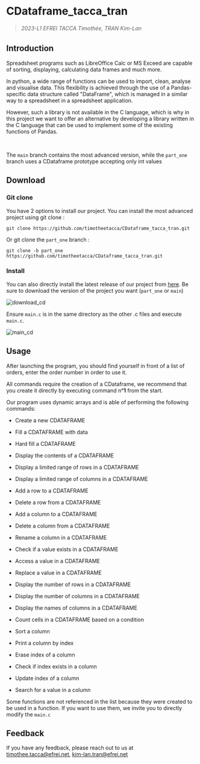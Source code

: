 # CDataframe_tacca_tran
> ###### 2023-L1 EFREI TACCA Timothée, TRAN Kim-Lan


## Introduction

Spreadsheet programs such as LibreOffice Calc or MS Exceed are capable of sorting, displaying, calculating  data frames and much more. 

In python, a wide range of functions can be used to import, clean, analyse and visualise data. This flexibility is achieved through the use of a Pandas-specific data structure called "DataFrame", which is managed in a similar way to a spreadsheet in a spreadsheet application.

However, such a library is not available in the C language, which is why in this project we want to offer an alternative by developing a library written in the C language that can be used to implement some of the existing functions of Pandas.

‎
 

The `main` branch contains the most advanced version, while the `part_one` branch uses a CDataframe prototype accepting only int values

## Download

### Git clone
You have 2 options to install our project. You can install the most advanced project using git clone :

```
git clone https://github.com/timotheetacca/CDataframe_tacca_tran.git
```
Or git clone the `part_one` branch :
```
git clone -b part_one https://github.com/timotheetacca/CDataframe_tacca_tran.git
```

### Install

You can also directly install the latest release of our project from [here](https://github.com/timotheetacca/CDataframe_tacca_tran). Be sure to download the version of the project you want (`part_one` or `main`)

![download_cd](https://github.com/timotheetacca/CDataframe_tacca_tran/assets/66522009/f9067b4c-72d6-43ac-88a9-c637147a1cb0)

Ensure `main.c` is in the same directory as the other .c files and execute `main.c`.

![main_cd](https://github.com/timotheetacca/CDataframe_tacca_tran/assets/66522009/2b56d881-54fc-423b-b402-c0229a3197f5)

## Usage

After launching the program, you should find yourself in front of a list of orders, enter the order number in order to use it. 

All commands require the creation of a CDataframe, we recommend that you create it directly by executing command n°**1** from the start.

Our program uses dynamic arrays and is able of performing the following commands:

* Create a new CDATAFRAME

* Fill a CDATAFRAME with data

* Hard fill a CDATAFRAME

* Display the contents of a CDATAFRAME

* Display a limited range of rows in a CDATAFRAME

* Display a limited range of columns in a CDATAFRAME

* Add a row to a CDATAFRAME

* Delete a row from a CDATAFRAME

* Add a column to a CDATAFRAME

* Delete a column from a CDATAFRAME

* Rename a column in a CDATAFRAME

* Check if a value exists in a CDATAFRAME

* Access a value in a CDATAFRAME

* Replace a value in a CDATAFRAME

* Display the number of rows in a CDATAFRAME

* Display the number of columns in a CDATAFRAME

* Display the names of columns in a CDATAFRAME

* Count cells in a CDATAFRAME based on a condition

* Sort a column

* Print a column by index

* Erase index of a column

* Check if index exists in a column

* Update index of a column

* Search for a value in a column


Some functions are not referenced in the list because they were created to be used in a function. If you want to use them, we invite you to directly modify the `main.c`

## Feedback

If you have any feedback, please reach out to us at timothee.tacca@efrei.net, kim-lan.tran@efrei.net
